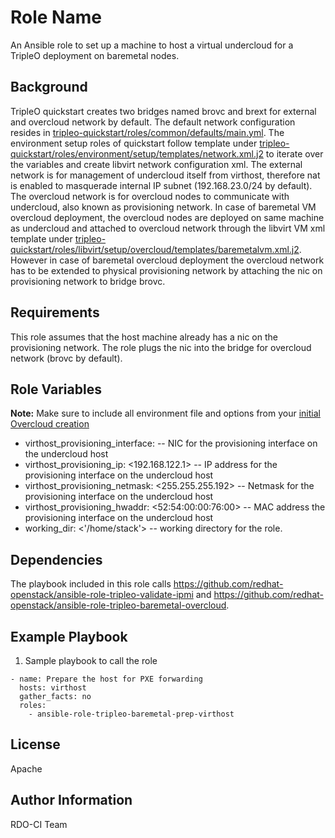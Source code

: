 Role Name
=========

An Ansible role to set up a machine to host a virtual undercloud for a TripleO deployment on baremetal nodes.

Background
----------
TripleO quickstart creates two bridges named brovc and brext for external and overcloud network by default. The default network configuration resides in [tripleo-quickstart/roles/common/defaults/main.yml](https://github.com/openstack/tripleo-quickstart/blob/master/roles/common/defaults/main.yml#L85). The environment setup roles of quickstart follow template under [tripleo-quickstart/roles/environment/setup/templates/network.xml.j2](https://github.com/openstack/tripleo-quickstart/blob/master/roles/environment/setup/templates/network.xml.j2) to iterate over the variables and create libvirt network configuration xml. The external network is for management of undercloud itself from virthost, therefore nat is enabled to masquerade internal IP subnet (192.168.23.0/24 by default). The overcloud network is for overcloud nodes to communicate with undercloud, also known as provisioning network. In case of baremetal VM overcloud deployment, the overcloud nodes are deployed on same machine as undercloud and attached to overcloud network through the libvirt VM xml template under [tripleo-quickstart/roles/libvirt/setup/overcloud/templates/baremetalvm.xml.j2](https://github.com/openstack/tripleo-quickstart/blob/master/roles/libvirt/setup/overcloud/templates/baremetalvm.xml.j2#L29). However in case of baremetal overcloud deployment the overcloud network has to be extended to physical provisioning network by attaching the nic on provisioning network to bridge brovc. 

Requirements
------------

This role assumes that the host machine already has a nic on the provisioning network. The role plugs the nic into the bridge for overcloud network (brovc by default). 

Role Variables
--------------

**Note:** Make sure to include all environment file and options from your [initial Overcloud creation](https://access.redhat.com/documentation/en-US/Red_Hat_Enterprise_Linux_OpenStack_Platform/7/html/Director_Installation_and_Usage/sect-Scaling_the_Overcloud.html)

- virthost_provisioning_interface: <eth1> --  NIC for the provisioning interface on the undercloud host
- virthost_provisioning_ip: <192.168.122.1> -- IP address for the provisioning interface on the undercloud host
- virthost_provisioning_netmask: <255.255.255.192> -- Netmask for the provisioning interface on the undercloud host
- virthost_provisioning_hwaddr: <52:54:00:00:76:00> -- MAC address the provisioning interface on the undercloud host
- working_dir: <'/home/stack'> -- working directory for the role.


Dependencies
------------

The playbook included in this role calls https://github.com/redhat-openstack/ansible-role-tripleo-validate-ipmi and https://github.com/redhat-openstack/ansible-role-tripleo-baremetal-overcloud.

Example Playbook
----------------

  1. Sample playbook to call the role

    - name: Prepare the host for PXE forwarding
      hosts: virthost
      gather_facts: no
      roles:
        - ansible-role-tripleo-baremetal-prep-virthost

License
-------

Apache

Author Information
------------------

RDO-CI Team
